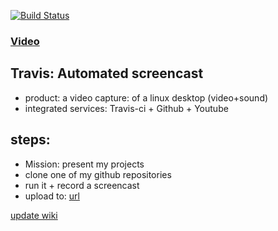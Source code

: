 [![Build Status](https://travis-ci.org/brownman/travis_screencast.svg?branch=develop)](https://travis-ci.org/browman/travis_screencast)
 
### [Video](http://brownman.github.io/travis_screencast/)


Travis: Automated screencast
-----
- product: a video capture: of a linux desktop (video+sound)
- integrated services: Travis-ci + Github + Youtube


steps:
----
- Mission: present my projects
- clone one of my github repositories
- run it + record a screencast
- upload to: [url](https://github.com/brownman/travis_screencast/tree/gh-pages)




 

[update wiki](https://github.com/brownman/travis_screencast/edit/develop/wiki/links.md)
